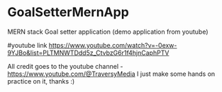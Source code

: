 # GoalSetterMernApp
MERN stack Goal setter application (demo application from youtube)

#youtube link
https://www.youtube.com/watch?v=-0exw-9YJBo&list=PLTMNWTDdd5z_CtvbzG6r1f4hjnCaphPTV

All credit goes to the youtube channel - https://www.youtube.com/@TraversyMedia
I just make some hands on practice on it, thanks :)
